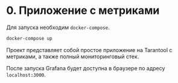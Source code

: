 # 0. Приложение с метриками

Для запуска необходим `docker-compose`.

```bash
docker-compose up
```

Проект представляет собой простое приложение на Tarantool c метриками,
а также полный мониторинговый стек.

После запуска Grafana будет доступна в браузере по адресу `localhost:3000`.
